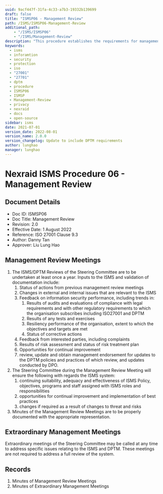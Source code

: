 ```yaml
---
uuid: 9acf447f-31fa-4c33-a7b3-19332b139699
draft: false
title: "ISMSP06 - Management Review"
path: /ISMS/ISMSP06-Management-Review
additional_path:
    - "/ISMS/ISMSP06"
    - "/ISMS/Management-Review"
description: "This procedure establishes the requirements for management review and applies to all elements on-site of the ISMS."
keywords: 
  - isms
  - inforamtion
  - security
  - protection
  - iso
  - "27001"
  - "27701"
  - dptm
  - procedure
  - ISMSP06
  - ISMSP
  - Management-Review
  - privacy
  - nexraid
  - docs
  - open-source
sidebar: isms
date: 2021-07-01
version_date: 2022-08-01
version_name: 2.0.0
version_changelog: Update to include DPTM requirements
author: lunghao
manager: lunghao
---
```


# Nexraid ISMS Procedure 06 - Management Review

## Document Details
* Doc ID: ISMSP06
* Doc Title: Management Review
* Revision: 2.0
* Effective Date: 1 August 2022
* Reference: ISO 27001 Clause 9.3
* Author: Danny Tan
* Approver: Liu Lung Hao

## Management Review Meetings
1. The ISMS/DPTM Reviews of the Steering Committee are to be undertaken at least once a year. Inputs to the ISMS and validation of documentation include:
    1. Status of actions from previous management review meetings
    2. Changes in external and internal issues that are relevant to the ISMS
    3. Feedback on information security performance, including trends in:
        1. Results of audits and evaluations of compliance with legal requirements and with other regulatory requirements to which the organisation subscribes including ISO27001 and DPTM
        2. Results of any tests and exercises
        3. Resiliency performance of the organisation, extent to which the objectives and targets are met
        4. Status of corrective actions
    4. Feedback from interested parties, including complaints
    5. Results of risk assessment and status of risk treatment plan
    6. Opportunities for continual improvement
    7. review, update and obtain management endorsement for updates to the DPTM policies and practices of which review, and updates conducted by DPO.
2. The Steering Committee during the Management Review Meeting will ensure the following with regards the ISMS system:
    1. continuing suitability, adequacy and effectiveness of ISMS Policy, objectives, programs and staff assigned with ISMS roles and responsibilities
    2. opportunities for continual improvement and implementation of best practices
    3. changes if required as a result of changes to threat and risks
3. Minutes of the Management Review Meetings are to be properly documented with the appropriate representation.

## Extraordinary Management Meetings
Extraordinary meetings of the Steering Committee may be called at any time to address specific issues relating to the ISMS and DPTM. These meetings are not required to address a full review of the system.

## Records
1. Minutes of Management Review Meetings
2. Minutes of Extraordinary Management Meetings
